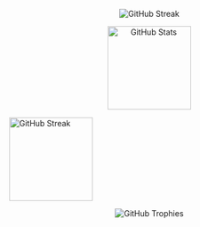 
<p align="center">
  <img src="https://streak-stats.demolab.com?user=ritesh355&theme=tokyonight&hide_border=true&cache_seconds=86400" alt="GitHub Streak" />
</p>
<!-- GitHub Stats, Streak, and Trophies -->

<p align="center">
  <!-- GitHub Stats -->
  <img 
    src="https://github-readme-stats.vercel.app/api?username=ritesh355&show_icons=true&theme=tokyonight&hide_border=true" 
    alt="GitHub Stats" 
    height="150" 
  />

  <!-- GitHub Streak -->
  <img 
    src="https://github-readme-streak-stats-theta-hazel.vercel.app?user=ritesh355&theme=tokyonight&hide_border=true" 
    alt="GitHub Streak" 
    height="150" 
  />
</p>

<p align="center">
  <!-- GitHub Trophies -->
  <img 
    src="https://github-profile-trophy.vercel.app/?username=ritesh355&theme=tokyonight&no-frame=true&no-bg=true&margin-w=15&margin-h=15" 
    alt="GitHub Trophies" 
    style="max-width: 100%; height: auto;" 
  />
</p>

